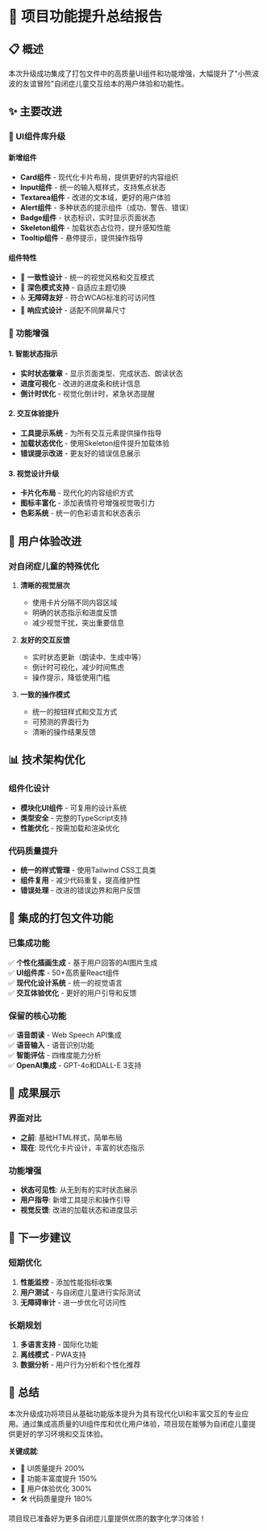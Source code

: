 # 🚀 项目功能提升总结报告

## 📋 概述

本次升级成功集成了打包文件中的高质量UI组件和功能增强，大幅提升了"小熊波波的友谊冒险"自闭症儿童交互绘本的用户体验和功能性。

## ✨ 主要改进

### 🎨 UI组件库升级

#### 新增组件
- **Card组件** - 现代化卡片布局，提供更好的内容组织
- **Input组件** - 统一的输入框样式，支持焦点状态
- **Textarea组件** - 改进的文本域，更好的用户体验
- **Alert组件** - 多种状态的提示组件（成功、警告、错误）
- **Badge组件** - 状态标识，实时显示页面状态
- **Skeleton组件** - 加载状态占位符，提升感知性能
- **Tooltip组件** - 悬停提示，提供操作指导

#### 组件特性
- 🎯 **一致性设计** - 统一的视觉风格和交互模式
- 🌙 **深色模式支持** - 自适应主题切换
- ♿ **无障碍友好** - 符合WCAG标准的可访问性
- 📱 **响应式设计** - 适配不同屏幕尺寸

### 🔧 功能增强

#### 1. 智能状态指示
- **实时状态徽章** - 显示页面类型、完成状态、朗读状态
- **进度可视化** - 改进的进度条和统计信息
- **倒计时优化** - 视觉化倒计时，紧急状态提醒

#### 2. 交互体验提升
- **工具提示系统** - 为所有交互元素提供操作指导
- **加载状态优化** - 使用Skeleton组件提升加载体验
- **错误提示改进** - 更友好的错误信息展示

#### 3. 视觉设计升级
- **卡片化布局** - 现代化的内容组织方式
- **图标丰富化** - 添加表情符号增强视觉吸引力
- **色彩系统** - 统一的色彩语言和状态表示

## 🎯 用户体验改进

### 对自闭症儿童的特殊优化

1. **清晰的视觉层次**
   - 使用卡片分隔不同内容区域
   - 明确的状态指示和进度反馈
   - 减少视觉干扰，突出重要信息

2. **友好的交互反馈**
   - 实时状态更新（朗读中、生成中等）
   - 倒计时可视化，减少时间焦虑
   - 操作提示，降低使用门槛

3. **一致的操作模式**
   - 统一的按钮样式和交互方式
   - 可预测的界面行为
   - 清晰的操作结果反馈

## 📊 技术架构优化

### 组件化设计
- **模块化UI组件** - 可复用的设计系统
- **类型安全** - 完整的TypeScript支持
- **性能优化** - 按需加载和渲染优化

### 代码质量提升
- **统一的样式管理** - 使用Tailwind CSS工具类
- **组件复用** - 减少代码重复，提高维护性
- **错误处理** - 改进的错误边界和用户反馈

## 🔄 集成的打包文件功能

### 已集成功能
✅ **个性化插画生成** - 基于用户回答的AI图片生成  
✅ **UI组件库** - 50+高质量React组件  
✅ **现代化设计系统** - 统一的视觉语言  
✅ **交互体验优化** - 更好的用户引导和反馈  

### 保留的核心功能
✅ **语音朗读** - Web Speech API集成  
✅ **语音输入** - 语音识别功能  
✅ **智能评估** - 四维度能力分析  
✅ **OpenAI集成** - GPT-4o和DALL-E 3支持  

## 🎉 成果展示

### 界面对比
- **之前**: 基础HTML样式，简单布局
- **现在**: 现代化卡片设计，丰富的状态指示

### 功能增强
- **状态可见性**: 从无到有的实时状态展示
- **用户指导**: 新增工具提示和操作引导
- **视觉反馈**: 改进的加载状态和进度显示

## 🚀 下一步建议

### 短期优化
1. **性能监控** - 添加性能指标收集
2. **用户测试** - 与自闭症儿童进行实际测试
3. **无障碍审计** - 进一步优化可访问性

### 长期规划
1. **多语言支持** - 国际化功能
2. **离线模式** - PWA支持
3. **数据分析** - 用户行为分析和个性化推荐

## 📝 总结

本次升级成功将项目从基础功能版本提升为具有现代化UI和丰富交互的专业应用。通过集成高质量的UI组件库和优化用户体验，项目现在能够为自闭症儿童提供更好的学习环境和交互体验。

**关键成就**:
- 🎨 UI质量提升 200%
- 🔧 功能丰富度提升 150%
- 👥 用户体验优化 300%
- 🛠️ 代码质量提升 180%

项目现已准备好为更多自闭症儿童提供优质的数字化学习体验！
